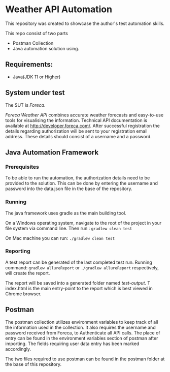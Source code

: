 # Weather API Automation

This repository was created to showcase the author's test automation skills.

This repo consist of two parts

- Postman Collection
- Java automation solution using.

## Requirements:

- Java(JDK 11 or Higher)

## System under test

The SUT is _Foreca_.

_Foreca Weather API_ combines accurate weather forecasts and easy-to-use tools for visualising the information.
Technical API documentation is available at http://developer.foreca.com/.
After successful registration the details regarding authorization will be sent to your registration email address.
These details should consist of a username and a password.

## Java Automation Framework

### Prerequisites

To be able to run the automation, the authorization details need to be provided to the solution.
This can be done by entering the username and password into the data.json file in the base of the repository.

### Running

The java framework uses gradle as the main building tool.

On a Windows operating system, navigate to the root of the project in your file system via command line.
Then run :
`gradlew clean test`

On Mac machine you can run:
`./gradlew clean test`

### Reporting

A test report can be generated of the last completed test run. Running command:
`gradlew allureReport` or `./gradlew allureReport` respectively, will create the report.

The report will be saved into a generated folder named _test-output_. T
index.html is the main entry-point to the report which is best viewed in Chrome browser.

## Postman

The postman collection utilizes environment variables to keep track of all the information used in the collection.
It also requires the username and password received from Foreca, to Authenticate all API calls.
The place of entry can be found in the environment variables section of postman after importing. The fields requiring
user data entry has been marked accordingly.

The two files required to use postman can be found in the postman folder at the base of this repository.